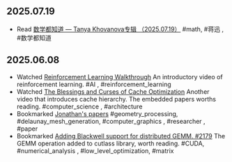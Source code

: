 ## 2025.07.19
- Read [数学都知道 ― Tanya Khovanova专辑 （2025.07.19）](https://mp.weixin.qq.com/s/ZmjZ_1gOrQbh0sAA4Q45wA)
  #math, #蒋迅 , #数学都知道 
## 2025.06.08
- Watched [Reinforcement Learning Walkthrough](https://www.youtube.com/watch?v=rxLh-qdvbDs)
  An introductory video of reinforcement learning.
  #AI , #reinforcement_learning
- Watched [The Blessings and Curses of Cache Optimization](https://www.youtube.com/watch?v=ZrnsE9tyR5s)
  Another video that introduces cache hierarchy. The embedded papers worths reading.
  #computer_science , #architecture 
- Bookmarked [Jonathan's papers](https://people.eecs.berkeley.edu/~jrs/jrspapers.html#quality)
  #geometry_processing, #delaunay_mesh_generation, #computer_graphics , #researcher , #paper 
- Bookmarked [Adding Blackwell support for distributed GEMM. #2179](https://github.com/NVIDIA/cutlass/pull/2179/files)
  The GEMM operation added to cutlass library, worth reading.
  #CUDA, #numerical_analysis , #low_level_optimization, #matrix
